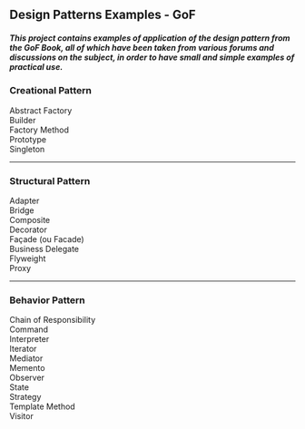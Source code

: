 <h2>Design Patterns Examples - GoF</h2>
<h5>
This project contains examples of application of the design pattern from the GoF Book, all of which have been taken from various forums and discussions on the subject, in order to have small and simple examples of practical use.
<h5>

<h3><b>Creational Pattern</b></h3>
Abstract Factory<br>
Builder<br>
Factory Method<br>
Prototype<br>
Singleton<br>

<hr>
<h3><b>Structural Pattern</b></h3>
Adapter<br>
Bridge<br>
Composite<br>
Decorator<br>
Façade (ou Facade)<br>
Business Delegate<br>
Flyweight<br>
Proxy<br>

<hr>
<h3><b>Behavior Pattern</b></h3>
Chain of Responsibility<br>
Command<br>
Interpreter<br>
Iterator<br>
Mediator<br>
Memento<br>
Observer<br>
State<br>
Strategy<br>
Template Method<br>
Visitor<br>

